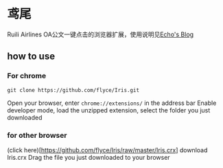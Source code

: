 # 鸢尾
Ruili Airlines OA公文一键点击的浏览器扩展，使用说明见[Echo's Blog](https://www.flyce.cn/Iris.html)

## how to use
### For chrome 
```
git clone https://github.com/flyce/Iris.git
```
Open your browser, enter `chrome://extensions/` in the address bar 
Enable developer mode, load the unzipped extension, select the folder you just downloaded

### for other browser
(click here)[https://github.com/flyce/Iris/raw/master/Iris.crx] download Iris.crx
Drag the file you just downloaded to your browser

